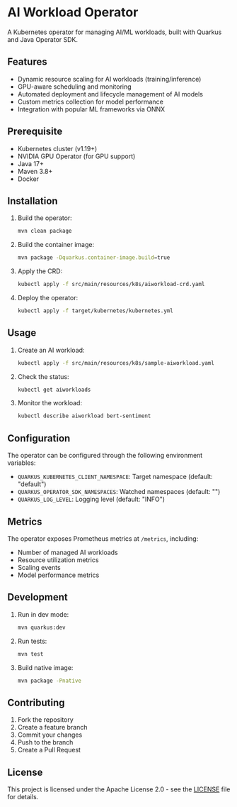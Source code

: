# AI Workload Operator

A Kubernetes operator for managing AI/ML workloads, built with Quarkus and Java Operator SDK.

## Features

- Dynamic resource scaling for AI workloads (training/inference)
- GPU-aware scheduling and monitoring
- Automated deployment and lifecycle management of AI models
- Custom metrics collection for model performance
- Integration with popular ML frameworks via ONNX

## Prerequisite

- Kubernetes cluster (v1.19+)
- NVIDIA GPU Operator (for GPU support)
- Java 17+
- Maven 3.8+
- Docker

## Installation

1. Build the operator:

   ```bash
   mvn clean package
   ```

2. Build the container image:

   ```bash
   mvn package -Dquarkus.container-image.build=true
   ```

3. Apply the CRD:

   ```bash
   kubectl apply -f src/main/resources/k8s/aiworkload-crd.yaml
   ```

4. Deploy the operator:
   ```bash
   kubectl apply -f target/kubernetes/kubernetes.yml
   ```

## Usage

1. Create an AI workload:

   ```bash
   kubectl apply -f src/main/resources/k8s/sample-aiworkload.yaml
   ```

2. Check the status:

   ```bash
   kubectl get aiworkloads
   ```

3. Monitor the workload:
   ```bash
   kubectl describe aiworkload bert-sentiment
   ```

## Configuration

The operator can be configured through the following environment variables:

- `QUARKUS_KUBERNETES_CLIENT_NAMESPACE`: Target namespace (default: "default")
- `QUARKUS_OPERATOR_SDK_NAMESPACES`: Watched namespaces (default: "")
- `QUARKUS_LOG_LEVEL`: Logging level (default: "INFO")

## Metrics

The operator exposes Prometheus metrics at `/metrics`, including:

- Number of managed AI workloads
- Resource utilization metrics
- Scaling events
- Model performance metrics

## Development

1. Run in dev mode:

   ```bash
   mvn quarkus:dev
   ```

2. Run tests:

   ```bash
   mvn test
   ```

3. Build native image:
   ```bash
   mvn package -Pnative
   ```

## Contributing

1. Fork the repository
2. Create a feature branch
3. Commit your changes
4. Push to the branch
5. Create a Pull Request

## License

This project is licensed under the Apache License 2.0 - see the [LICENSE](LICENSE) file for details.
